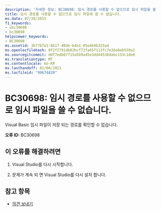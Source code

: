 ```yaml
---
description: '자세한 정보: BC30698: 임시 경로를 사용할 수 없으므로 임시 파일을 쓸 수 없습니다.'
title: 임시 경로를 사용할 수 없으므로 임시 파일에 쓸 수 없습니다.
ms.date: 07/20/2015
f1_keywords:
- vbc30698
- bc30698
helpviewer_keywords:
- BC30698
ms.assetid: 3b77b7e3-8b17-40de-b4e1-05e4b9b325ad
ms.openlocfilehash: 0f2f2791db82bcf72fa65f113fc7e3ba8eb559a2
ms.sourcegitcommit: ddf7edb67715a5b9a45e3dd44536dabc153c1de0
ms.translationtype: MT
ms.contentlocale: ko-KR
ms.lasthandoff: 02/06/2021
ms.locfileid: "99674820"
---
```

# <a name="bc30698-unable-to-write-temporary-file-because-temporary-path-is-not-available"></a>BC30698: 임시 경로를 사용할 수 없으므로 임시 파일을 쓸 수 없습니다.

Visual Basic 임시 파일이 저장 되는 경로를 확인할 수 없습니다.

 **오류 ID:** BC30698

## <a name="to-correct-this-error"></a>이 오류를 해결하려면

1. Visual Studio를 다시 시작합니다.

2. 문제가 계속 되 면 Visual Studio를 다시 설치 합니다.

## <a name="see-also"></a>참고 항목

- [의견 보내기](/visualstudio/ide/feedback-options)
